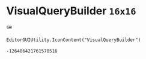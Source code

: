 # VisualQueryBuilder `16x16`
<img src="/img/VisualQueryBuilder.png" width=16 height=16>

``` CSharp
EditorGUIUtility.IconContent("VisualQueryBuilder")
```
```
-126486421761578516
```
